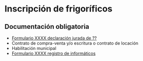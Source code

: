 # Inscripción de frigoríficos

## Documentación obligatoria

* [Formulario XXXX declaración jurada de ??]()
* Contrato de compra-venta y/o escritura o contrato de locación
* Habilitación municipal
* [Formulario XXXX registro de informáticos]()
